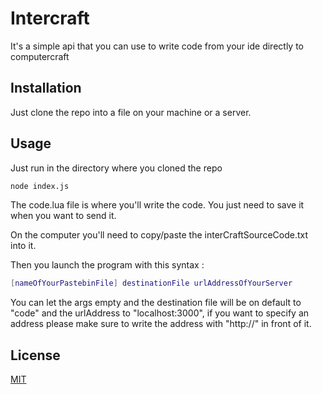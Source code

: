 # Intercraft
It's a simple api that you can use to write code from your ide directly to computercraft

## Installation
Just clone the repo into a file on your machine or a server.


## Usage
Just run in the directory where you cloned the repo
```bash
node index.js
```
The code.lua file is where you'll write the code. You just need to save it when you want to send it.

On the computer you'll need to copy/paste the interCraftSourceCode.txt into it.

Then you launch the program with this syntax :
```lua
[nameOfYourPastebinFile] destinationFile urlAddressOfYourServer
```

You can let the args empty and the destination file will be on default to "code" and the urlAddress to "localhost:3000", if you want to specify an address please make sure to write the address with "http://" in front of it. 


## License
[MIT](https://choosealicense.com/licenses/mit/)
